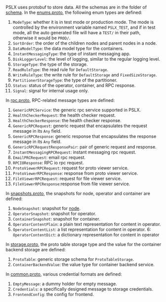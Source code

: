 PSLX uses protobuf to store data. All the schemas are in the folder of [schema](https://github.com/kfrancischen/pslx/tree/master/pslx/schema).
In the [enums.proto](https://github.com/kfrancischen/pslx/tree/master/pslx/schema/enums.proto), the following enum types are defined: 

1. `ModeType`: whether it is in test mode or production mode. The mode is controlled by the environment variable named `PSLX_TEST`,
and if in test mode, all the auto generated file will have a `TEST/` in their path, otherwise it would be `PROD/`.     
2. `SortOrder`: the order of the children nodes and parent nodes in a node.      
3. `DataModelType`: the data model type for the containers.     
4. `InstantMessagingType`: the type of instant messaging app.
5. `DiskLoggerLevel`: the level of logging, similar to the regular logging level.
6. `StorageType`: the type of the storage.
7. `ReadRuleType`: the read rule for `DefaultStorage`.
8. `WriteRuleType`: the write rule for `DefaultStorage` and `FixedSizeStorage`.
9. `PartitionerStorageType`: the type of the partitioner.
10. `Status`: status of the operator, container, and RPC response.
11. `Signal`: signal for internal usage only.

In [rpc.proto](https://github.com/kfrancischen/pslx/tree/master/pslx/schema/rpc.proto), RPC-related message types are defined:     

1. `GenericRPCService`: the generic rpc service supported in PSLX.     
2. `HealthCheckerRequest`: the health checker request.      
3. `HealthCheckerResponse`: the health checker response.       
4. `GenericRPCRequest`: generic request that encapsulates the request message in its `Any` field.        
5. `GenericRPCResponse`: generic response that encapsulates the response message in its `Any` field.        
6. `GenericRPCRequestResponsePair`: pair of generic request and response.        
7. `InstantMessagingRPCRequest`: instant messaging rpc request.         
8. `EmailPRCRequest`: email rpc request.
9. `RPCIOResponse`: RPC io rpc request.
10. `ProtoViewerRPCRequest`: request for proto viewer service.
11. `ProtoViewerRPCResponse`: response from proto viewer service.
12. `FileViewerRPCRequest`: request for file viewer service.
13. `FileViewerRPCResponse`:response from file viewer service.

In [snapshots.proto](https://github.com/kfrancischen/pslx/tree/master/pslx/schema/snapshots.proto), the snapshots for node, operator and container are defined:     

1. `NodeSnapshot`: snapshot for [node](https://github.com/kfrancischen/pslx/blob/master/pslx/core/node_base.py).
2. `OperatorSnapshot`:  snapshot for operator.
3. `ContainerSnapshot`:  snapshot for container.
4. `OperatorContentPlain`:  a plain text representation for content in operator.
5. `OperatorContentList`: a list representation for content in operator.
6: `OperatorContentDict`: a dictionary representation for content in operator

In [storage.proto](https://github.com/kfrancischen/pslx/tree/master/pslx/schema/storage.proto), the proto table storage type and the value for the container backend storage are defined:     

1. `ProtoTable`: generic storage schema for `ProtoTableStorage`.
2. `ContainerBackendValue`: the value type for container backend service.

In [common.proto](https://github.com/kfrancischen/pslx/tree/master/pslx/schema/common.proto), various credential formats are defined:     

1. `EmptyMessage`:  a dummy holder for empty message.
2. `Credentials`: a specifically designed message to storage credentials.
3. `FrontendConfig`:  the config for frontend.
